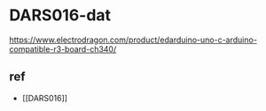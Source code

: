 
# DARS016-dat

https://www.electrodragon.com/product/edarduino-uno-c-arduino-compatible-r3-board-ch340/


## ref 

- [[DARS016]]